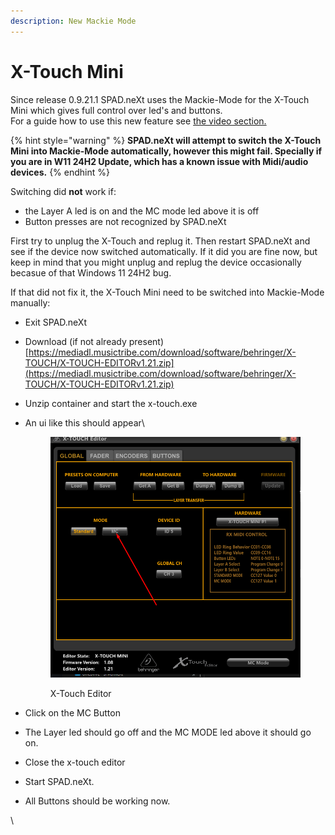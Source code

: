 ```yaml
---
description: New Mackie Mode
---
```


# X-Touch Mini

Since release 0.9.21.1 SPAD.neXt uses the Mackie-Mode for the X-Touch Mini which gives full control over led's and buttons. \
For a guide how to use this new feature see [the video section.](../../guides-and-videos/videos-device-specific/x-touch-mc-mode.md)

{% hint style="warning" %}
**SPAD.neXt will attempt to switch the X-Touch Mini into Mackie-Mode automatically, however this might fail. Specially if you are in W11 24H2 Update, which has a known issue with Midi/audio devices.**
{% endhint %}

Switching did **not** work if:

* the Layer A led is on and the MC mode led above it is off
* Button presses are not recognized by SPAD.neXt

First try to unplug the X-Touch and replug it. Then restart SPAD.neXt and see if the device now switched automatically. If it did you are fine now, but keep in mind that you might unplug and replug the device occasionally becasue of that Windows 11 24H2 bug.

If that did not fix it, the X-Touch Mini need to be switched into Mackie-Mode manually:

* Exit SPAD.neXt
* Download (if not already present) [https://mediadl.musictribe.com/download/software/behringer/X-TOUCH/X-TOUCH-EDITORv1.21.zip](https://mediadl.musictribe.com/download/software/behringer/X-TOUCH/X-TOUCH-EDITORv1.21.zip)
* Unzip container and start the x-touch.exe
*   An ui like this should appear\


    <figure><img src="../../.gitbook/assets/grafik.png" alt=""><figcaption><p>X-Touch Editor</p></figcaption></figure>
* Click on the MC Button
* The Layer led should go off and the MC MODE led above it should go on.
* Close the x-touch editor
* Start SPAD.neXt.&#x20;
* All Buttons should be working now.



\
